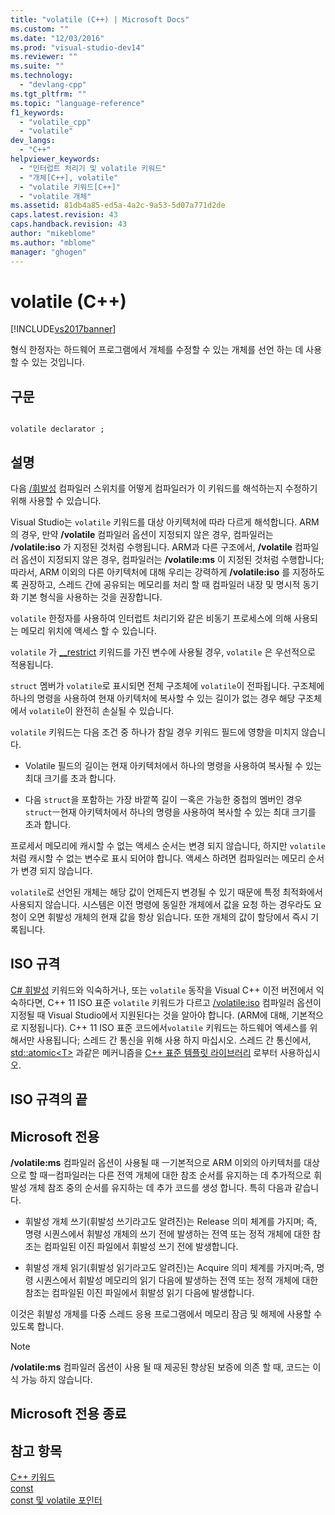 ```yaml
---
title: "volatile (C++) | Microsoft Docs"
ms.custom: ""
ms.date: "12/03/2016"
ms.prod: "visual-studio-dev14"
ms.reviewer: ""
ms.suite: ""
ms.technology: 
  - "devlang-cpp"
ms.tgt_pltfrm: ""
ms.topic: "language-reference"
f1_keywords: 
  - "volatile_cpp"
  - "volatile"
dev_langs: 
  - "C++"
helpviewer_keywords: 
  - "인터럽트 처리기 및 volatile 키워드"
  - "개체[C++], volatile"
  - "volatile 키워드[C++]"
  - "volatile 개체"
ms.assetid: 81db4a85-ed5a-4a2c-9a53-5d07a771d2de
caps.latest.revision: 43
caps.handback.revision: 43
author: "mikeblome"
ms.author: "mblome"
manager: "ghogen"
---
```

# volatile (C++)
[!INCLUDE[vs2017banner](../assembler/inline/includes/vs2017banner.md)]

형식 한정자는 하드웨어 프로그램에서 개체를 수정할 수 있는 개체를 선언 하는 데 사용할 수 있는 것입니다.  
  
## 구문  
  
```  
  
volatile declarator ;  
```  
  
## 설명  
 다음 [\/휘발성](../build/reference/volatile-volatile-keyword-interpretation.md) 컴파일러 스위치를 어떻게 컴파일러가 이 키워드를 해석하는지 수정하기 위해 사용할 수 있습니다.  
  
 Visual Studio는 `volatile` 키워드를 대상 아키텍처에 따라 다르게 해석합니다.  ARM의 경우, 만약 **\/volatile** 컴파일러 옵션이 지정되지 않은 경우, 컴파일러는 **\/volatile:iso** 가 지정된 것처럼 수행됩니다.  ARM과 다른 구조에서, **\/volatile** 컴파일러 옵션이 지정되지 않은 경우, 컴파일러는 **\/volatile:ms** 이 지정된 것처럼 수행합니다; 따라서, ARM 이외의 다른 아키텍처에 대해 우리는 강력하게 **\/volatile:iso** 를 지정하도록 권장하고, 스레드 간에 공유되는 메모리를 처리 할 때 컴파일러 내장 및 명시적 동기화 기본 형식을 사용하는 것을 권장합니다.  
  
 `volatile` 한정자를 사용하여 인터럽트 처리기와 같은 비동기 프로세스에 의해 사용되는 메모리 위치에 액세스 할 수 있습니다.  
  
 `volatile` 가 [\_\_restrict](../cpp/extension-restrict.md) 키워드를 가진 변수에 사용될 경우, `volatile` 은 우선적으로 적용됩니다.  
  
 `struct` 멤버가 `volatile`로 표시되면 전체 구조체에 `volatile`이 전파됩니다.  구조체에 하나의 명령을 사용하여 현재 아키텍처에 복사할 수 있는 길이가 없는 경우 해당 구조체에서 `volatile`이 완전히 손실될 수 있습니다.  
  
 `volatile` 키워드는 다음 조건 중 하나가 참일 경우 키워드 필드에 영향을 미치지 않습니다.  
  
-   Volatile 필드의 길이는 현재 아키텍처에서 하나의 명령을 사용하여 복사될 수 있는 최대 크기를 초과 합니다.  
  
-   다음 `struct`을 포함하는 가장 바깥쪽 길이 ㅡ혹은 가능한 중첩의 멤버인 경우 `struct`ㅡ현재 아키텍처에서 하나의 명령을 사용하여 복사할 수 있는 최대 크기를 초과 합니다.  
  
 프로세서 메모리에 캐시할 수 없는 액세스 순서는 변경 되지 않습니다, 하지만 `volatile` 처럼 캐시할 수 없는 변수로 표시 되어야 합니다. 액세스 하려면 컴파일러는 메모리 순서가 변경 되지 않습니다.  
  
 `volatile`로 선언된 개체는 해당 값이 언제든지 변경될 수 있기 때문에 특정 최적화에서 사용되지 않습니다.  시스템은 이전 명령에 동일한 개체에서 값을 요청 하는 경우라도 요청이 오면 휘발성 개체의 현재 값을 항상 읽습니다.  또한 개체의 값이 할당에서 즉시 기록됩니다.  
  
## ISO 규격  
 [C\# 휘발성](../Topic/volatile%20\(C%23%20Reference\).md) 키워드와 익숙하거나, 또는 `volatile` 동작을 Visual C\+\+ 이전 버전에서 익숙하다면, C\+\+ 11 ISO 표준 `volatile` 키워드가 다르고 [\/volatile:iso](../build/reference/volatile-volatile-keyword-interpretation.md) 컴파일러 옵션이 지정될 때 Visual Studio에서 지원된다는 것을 알아야 합니다. \(ARM에 대해, 기본적으로 지정됩니다\).  C\+\+ 11 ISO 표준 코드에서`volatile` 키워드는 하드웨어 엑세스를 위해서만 사용됩니다; 스레드 간 통신을 위해 사용 하지 마십시오.  스레드 간 통신에서, [std::atomic\<T\>](../standard-library/atomic.md) 과같은 메커니즘을 [C\+\+ 표준 템플릿 라이브러리](../standard-library/cpp-standard-library-reference.md) 로부터 사용하십시오.  
  
## ISO 규격의 끝  
  
## Microsoft 전용  
 **\/volatile:ms** 컴파일러 옵션이 사용될 때 ㅡ기본적으로 ARM 이외의 아키텍처를 대상으로 할 때ㅡ컴파일러는 다른 전역 개체에 대한 참조 순서를 유지하는 데 추가적으로 휘발성 개체 참조 중의 순서를 유지하는 데 추가 코드를 생성 합니다.  특히 다음과 같습니다.  
  
-   휘발성 개체 쓰기\(휘발성 쓰기라고도 알려진\)는 Release 의미 체계를 가지며; 즉, 명령 시퀀스에서 휘발성 개체의 쓰기 전에 발생하는 전역 또는 정적 개체에 대한 참조는 컴파일된 이진 파일에서 휘발성 쓰기 전에 발생합니다.  
  
-   휘발성 개체 읽기\(휘발성 읽기라고도 알려진\)는 Acquire 의미 체계를 가지며;즉, 명령 시퀀스에서 휘발성 메모리의 읽기 다음에 발생하는 전역 또는 정적 개체에 대한 참조는 컴파일된 이진 파일에서 휘발성 읽기 다음에 발생합니다.  
  
 이것은 휘발성 개체를 다중 스레드 응용 프로그램에서 메모리 잠금 및 해제에 사용할 수 있도록 합니다.  
  
> [!NOTE]
>  **\/volatile:ms** 컴파일러 옵션이 사용 될 때 제공된 향상된 보증에 의존 할 때, 코드는 이식 가능 하지 않습니다.  
  
## Microsoft 전용 종료  
  
## 참고 항목  
 [C\+\+ 키워드](../cpp/keywords-cpp.md)   
 [const](../cpp/const-cpp.md)   
 [const 및 volatile 포인터](../cpp/const-and-volatile-pointers.md)